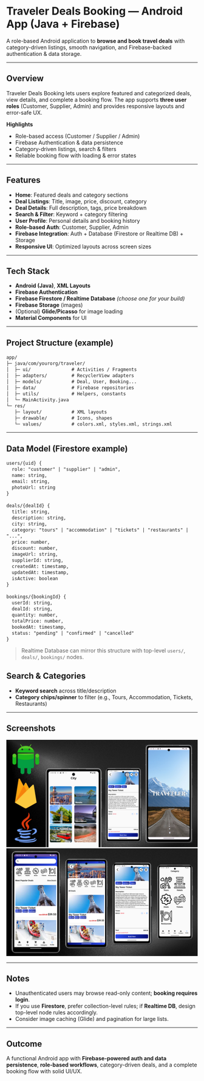 # Traveler Deals Booking — Android App (Java + Firebase)

A role-based Android application to **browse and book travel deals** with category-driven listings, smooth navigation, and Firebase-backed authentication & data storage.

---

## Overview
Traveler Deals Booking lets users explore featured and categorized deals, view details, and complete a booking flow. The app supports **three user roles** (Customer, Supplier, Admin) and provides responsive layouts and error-safe UX.

**Highlights**
- Role-based access (Customer / Supplier / Admin)
- Firebase Authentication & data persistence
- Category-driven listings, search & filters
- Reliable booking flow with loading & error states

---

## Features
- **Home**: Featured deals and category sections
- **Deal Listings**: Title, image, price, discount, category
- **Deal Details**: Full description, tags, price breakdown
- **Search & Filter**: Keyword + category filtering
- **User Profile**: Personal details and booking history
- **Role-based Auth**: Customer, Supplier, Admin
- **Firebase Integration**: Auth + Database (Firestore or Realtime DB) + Storage
- **Responsive UI**: Optimized layouts across screen sizes

---

## Tech Stack
- **Android (Java)**, **XML Layouts**
- **Firebase Authentication**
- **Firebase Firestore / Realtime Database** *(choose one for your build)*
- **Firebase Storage** (images)
- (Optional) **Glide/Picasso** for image loading
- **Material Components** for UI

---

## Project Structure (example)
```
app/
├─ java/com/yourorg/traveler/
│  ├─ ui/               # Activities / Fragments
│  ├─ adapters/         # RecyclerView adapters
│  ├─ models/           # Deal, User, Booking...
│  ├─ data/             # Firebase repositories
│  ├─ utils/            # Helpers, constants
│  └─ MainActivity.java
└─ res/
   ├─ layout/           # XML layouts
   ├─ drawable/         # Icons, shapes
   └─ values/           # colors.xml, styles.xml, strings.xml
```

---

## Data Model (Firestore example)
```
users/{uid} {
  role: "customer" | "supplier" | "admin",
  name: string,
  email: string,
  photoUrl: string
}

deals/{dealId} {
  title: string,
  description: string,
  city: string,
  category: "tours" | "accommodation" | "tickets" | "restaurants" | "...",
  price: number,
  discount: number,
  imageUrl: string,
  supplierId: string,
  createdAt: timestamp,
  updatedAt: timestamp,
  isActive: boolean
}

bookings/{bookingId} {
  userId: string,
  dealId: string,
  quantity: number,
  totalPrice: number,
  bookedAt: timestamp,
  status: "pending" | "confirmed" | "cancelled"
}
```
> Realtime Database can mirror this structure with top-level `users/`, `deals/`, `bookings/` nodes.


## Search & Categories
- **Keyword search** across title/description
- **Category chips/spinner** to filter (e.g., Tours, Accommodation, Tickets, Restaurants)

---

## Screenshots


![Screenshot](traveller-0.png)
![Screenshot](traveller-1.png)

---

## Notes
- Unauthenticated users may browse read-only content; **booking requires login**.
- If you use **Firestore**, prefer collection-level rules; if **Realtime DB**, design top-level node rules accordingly.
- Consider image caching (Glide) and pagination for large lists.

---

## Outcome
A functional Android app with **Firebase-powered auth and data persistence**, **role-based workflows**, category-driven deals, and a complete booking flow with solid UI/UX.
